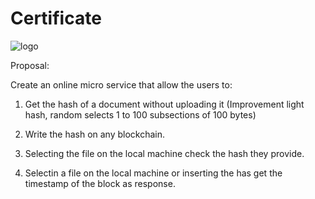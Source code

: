 # Certificate
![logo](https://crowdcoin.site/img/logo-dark.png)


Proposal:

Create an online micro service that allow the users to:

1) Get the hash of a document without uploading it (Improvement light hash, random selects 1 to 100 subsections of 100 bytes)
 
2) Write the hash on any blockchain.
 
3) Selecting the file on the local machine check the hash they provide.
 
4) Selectin a file on the local machine or inserting the has get the timestamp of the block as response.
 
 
